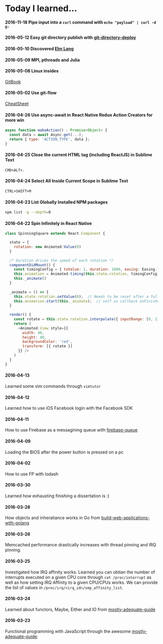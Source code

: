 Today I learned...
======
#### 2016-11-18 Pipe input into a `curl` command with `echo "payload" | curl -d @-`

#### 2016-05-12 Easy git directory publish with [git-directory-deploy](https://github.com/X1011/git-directory-deploy)

#### 2016-05-10 Discovered [Elm Lang](http://elm-lang.org/)

#### 2016-05-09 MPI, pthreads and Julia

#### 2016-05-08 Linux insides
[GitBook](https://www.gitbook.com/book/0xax/linux-insides/details)

#### 2016-05-02 Use git-flow
[CheatSheet](https://gist.github.com/kristopherjohnson/8979538)

#### 2016-04-26 Use async-await in React Native Redux Action Creators for more win
```javascript
async function makeAction() : Promise<Object> {
  const data = await Async.get(...);
  return { type: 'ACTION_TYPE', data };
}
```

#### 2016-04-25 Close the current HTML tag (including ReactJS) in Sublime Text
```
CMD+ALT+.
```

#### 2016-04-24 Select All Inside Current Scope in Sublime Text 
```
CTRL+SHIFT+M
```
#### 2016-04-23 List Globally Installed NPM packages
```bash
npm list -g --depth=0
```

#### 2016-04-22 Spin Infinitely in React Native
```javascript
class SpinningSquare extends React.Component {

  state = {
    rotation: new Animated.Value(0)
  }
  
  /* Duration drives the speed of each rotation */
  componentDidMount() {
    const timingConfig = { toValue: 1, duration: 1000, easing: Easing.linear }
    this.animation = Animated.timing(this.state.rotation, timingConfig)
    this._animate()
  }
  
  _animate = () => {
    this.state.rotation.setValue(0);  // Needs to be reset after a full rotation
    this.animation.start(this._animate);  // self as callback onFinished
  }
  
  render() {
    const rotate = this.state.rotation.interpolate({ inputRange: [0, 1], outputRange: ['0deg', '360deg'] })
    return (
      <Animated.View style={{
        width: 40,
        height: 40,
        backgroundColor: 'red',
        transform: [{ rotate }]
      }} />
    )
  }
}
```


#### 2016-04-13
Learned some vim commands through `vimtutor`

#### 2016-04-12
Learned how to use iOS Facebook login with the Facebook SDK

#### 2016-04-11
How to use Firebase as a messagining queue with [firebase-queue](https://github.com/firebase/firebase-queue)

#### 2016-04-09
Loading the BIOS after the power button is pressed on a pc

#### 2016-04-02
How to use FP with lodash

#### 2016-03-30
Learned how exhausting finishing a dissertation is :)

#### 2016-03-28
How objects and inheratiance works in Go from [build-web-applications-with-golang](https://www.gitbook.com/book/astaxie/build-web-application-with-golang/details)

#### 2016-03-26
Memcached performance drastically increases with thread pinning and IRQ pinning.

#### 2016-03-25
Investigated how IRQ affinity works. Learned you can obtian the number of interrupts executed on a given CPU core through `cat /proc/interrupt` as well as how setting IRQ Affinity to a given CPU/CPUs works. We can provide the list of values in `/proc/irq/<irq_id>/smp_affinity_list`.

#### 2016-03-24
Learned about functors, Maybe, Either and IO from [mostly-adequate-guide](https://drboolean.gitbooks.io/mostly-adequate-guide/content/)

#### 2016-03-23
Functional programming with JavaScript through the awesome [mostly-adequate-guide](https://drboolean.gitbooks.io/mostly-adequate-guide/content/). 

